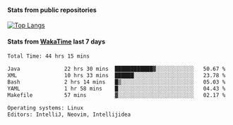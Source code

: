 #### Stats from public repositories

[![Top Langs](https://github-readme-stats.vercel.app/api/top-langs/?username=hyoghurt&layout=compact&exclude_repo=multiserver,docker_compose&langs_count=6)](https://github.com/anuraghazra/github-readme-stats)

#### Stats from [WakaTime](https://wakatime.com/@hyoghurt) last 7 days
<!--START_SECTION:waka-->

```txt
Total Time: 44 hrs 15 mins

Java              22 hrs 30 mins  ████████████▓░░░░░░░░░░░░   50.67 %
XML               10 hrs 33 mins  ██████░░░░░░░░░░░░░░░░░░░   23.78 %
Bash              2 hrs 14 mins   █▒░░░░░░░░░░░░░░░░░░░░░░░   05.03 %
YAML              1 hr 58 mins    █░░░░░░░░░░░░░░░░░░░░░░░░   04.43 %
Makefile          57 mins         ▓░░░░░░░░░░░░░░░░░░░░░░░░   02.17 %

Operating systems: Linux
Editors: IntelliJ, Neovim, Intellijidea
```

<!--END_SECTION:waka-->
